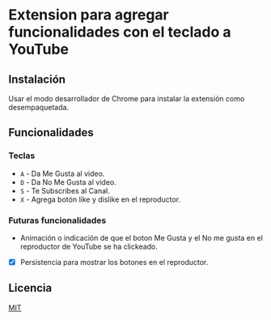 # Extension para agregar funcionalidades con el teclado a YouTube

## Instalación

Usar el modo desarrollador de Chrome para instalar la extensión como desempaquetada.

## Funcionalidades

### Teclas

- `A` - Da Me Gusta al video.
- `D` - Da No Me Gusta al video.
- `S` - Te Subscribes al Canal.
- `X` - Agrega botón like y dislike en el reproductor.

### Futuras funcionalidades

- Animación o indicación de que el boton Me Gusta y el No me gusta en el reproductor de YouTube se ha clickeado.
- [x] Persistencia para mostrar los botones en el reproductor.

## Licencia

[MIT](https://choosealicense.com/licenses/mit/)
